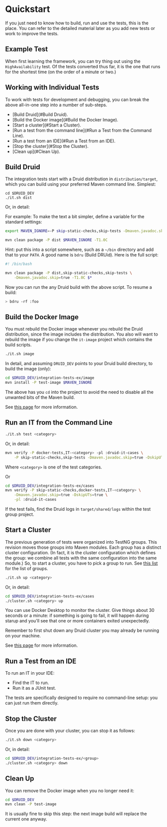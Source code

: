 <!--
  ~ Licensed to the Apache Software Foundation (ASF) under one
  ~ or more contributor license agreements.  See the NOTICE file
  ~ distributed with this work for additional information
  ~ regarding copyright ownership.  The ASF licenses this file
  ~ to you under the Apache License, Version 2.0 (the
  ~ "License"); you may not use this file except in compliance
  ~ with the License.  You may obtain a copy of the License at
  ~
  ~   http://www.apache.org/licenses/LICENSE-2.0
  ~
  ~ Unless required by applicable law or agreed to in writing,
  ~ software distributed under the License is distributed on an
  ~ "AS IS" BASIS, WITHOUT WARRANTIES OR CONDITIONS OF ANY
  ~ KIND, either express or implied.  See the License for the
  ~ specific language governing permissions and limitations
  ~ under the License.
  -->

# Quickstart

If you just need to know how to build, run and use the tests, this
is the place. You can refer to the detailed material later as you
add new tests or work to improve the tests.

## Example Test

When first learning the framework, you can try thing out using the
`HighAvailability` test. Of the tests converted thus far, it is the
one that runs for the shortest time (on the order of a minute or two.)

## Working with Individual Tests

To work with tests for development and debugging, you can break the
above all-in-one step into a number of sub-steps.

* [Build Druid](#Build Druid).
* [Build the Docker image](#Build the Docker Image).
* [Start a cluster](#Start a Cluster).
* [Run a test from the command line](#Run a Test from the Command Line).
* [Run a test from an IDE](#Run a Test from an IDE).
* [Stop the cluster](#Stop the Cluster).
* [Clean up](#Clean Up).

## Build Druid

The integration tests start with a Druid distribution in `distribution/target`,
which you can build using your preferred Maven command line. Simplest:

```
cd $DRUID_DEV
./it.sh dist
```

Or, in detail:

For example:
To make the text a bit simpler, define a variable for the standard settings:

```bash
export MAVEN_IGNORE=-P skip-static-checks,skip-tests -Dmaven.javadoc.skip=true
```

```bash
mvn clean package -P dist $MAVEN_IGNORE -T1.0C
```

Hint: put this into a script somewhere, such as a `~/bin` directory and
add that to your `PATH`. A good name is `bdru` (Build DRUid).
Here is the full script:

```bash
#! /bin/bash

mvn clean package -P dist,skip-static-checks,skip-tests \
    -Dmaven.javadoc.skip=true -T1.0C $*
```

Now you can run the any Druid build with the above script. To resume a
build:

```bash
> bdru -rf :foo
```

## Build the Docker Image

You must rebuild the Docker image whenever you rebuild the Druid distribution,
since the image includes the distribution. You also will want to rebuild the
image if you change the `it-image` project which contains the build scripts.

```bash
./it.sh image
```

In detail, and assuming `DRUID_DEV` points to your Druid build directory,
to build the image (only):

```bash
cd $DRUID_DEV/integration-tests-ex/image
mvn install -P test-image $MAVEN_IGNORE
```

The above has you `cd` into the project to avoid the need to disable all the
unwanted bits of the Maven build.

See [this page](docker.md) for more information.

## Run an IT from the Command Line

```bash
./it.sh test <category>
```

Or, in detail:

```bash
mvn verify -P docker-tests,IT-<category> -pl :druid-it-cases \
    -P skip-static-checks,skip-tests -Dmaven.javadoc.skip=true -DskipUTs=true
```

Where `<category>` is one of the test categories.

Or

```bash
cd $DRUID_DEV/integration-tests-ex/cases
mvn verify -P skip-static-checks,docker-tests,IT-<category> \
    -Dmaven.javadoc.skip=true -DskipUTs=true \
    -pl :druid-it-cases
```

If the test fails, find the Druid logs in `target/shared/logs` within the
test group project.

## Start a Cluster

The previous generation of tests were organized into TestNG groups. This
revision moves those groups into Maven modules. Each group has a distinct
cluster configuration. (In fact, it is the cluster configuration which defines
the group: we combine all tests with the same configuration into the same module.)
So, to start a cluster, you have to pick a group to run. See
[this list](maven.md#Modules) for the list of groups.

```bash
./it.sh up <category>
```

Or, in detail:

```bash
cd $DRUID_DEV/integration-tests-ex/cases
./cluster.sh <category> up
```

You can use Docker Desktop to monitor the cluster. Give things about 30 seconds
or a minute: if something is going to fail, it will happen during starup and you'll
see that one or more containers exited unexpectedly.

Remember to first shut down any Druid cluster you may already be running on
your machine.

See [this page](docker.md) for more information.

## Run a Test from an IDE

To run an IT in your IDE:

* Find the IT to run.
* Run it as a JUnit test.

The tests are specifically designed to require no command-line setup: you can
just run them directly.

## Stop the Cluster

Once you are done with your cluster, you can stop it as follows:


```bash
./it.sh down <category>
```

Or, in detail:

```bash
cd $DRUID_DEV/integration-tests-ex/<group>
./cluster.sh <category> down
```

## Clean Up

You can remove the Docker image when you no longer need it:

```bash
cd $DRUID_DEV
mvn clean -P test-image
```

It is usually fine to skip this step: the next image build will replace
the current one anyway.
